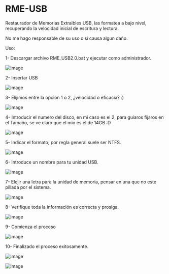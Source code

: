 # RME-USB
Restaurador de Memorias Extraibles USB, las formatea a bajo nivel, recuperando la velocidad inicial de escritura y lectura.

No me hago responsable de su uso o si causa algun daño.


Uso:


1- Descargar archivo RME_USB2.0.bat y ejecutar como administrador.

![image](https://github.com/user-attachments/assets/f9fd604e-3dbe-47a0-8de7-333420f013a8)



2- Insertar USB

![image](https://github.com/user-attachments/assets/ee0c92ed-e249-4f77-ab94-58ad720e65d4)




3- Elijimos entre la opcion 1 o 2, ¿velocidad o eficacia? :)

![image](https://github.com/user-attachments/assets/7e00b0aa-b52a-45cc-8fc0-e0ec205e9254)




4- Introducir el numero del disco, en mi caso es el 2, para guiaros fijaros en el Tamaño, se ve claro que el mio es el de 14GB :D

![image](https://github.com/user-attachments/assets/916beb62-4bc0-48a2-bd13-efd43ad4f429)



5- Indicar el formato; por regla general suele ser NTFS. 

![image](https://github.com/user-attachments/assets/7397c0e2-0172-41eb-9cf8-02564a60d919)



6- Introduce un nombre para tu unidad USB.

![image](https://github.com/user-attachments/assets/bf13bade-34a8-4e17-96d9-91fab1647833)



7- Elejir una letra para la unidad de memoria, pensar en una que no este pillada por el sistema.

![image](https://github.com/user-attachments/assets/12988afe-08d1-48fc-9de5-4abb8f6eab93)



8- Verifique toda la información es correcta y prosiga.

![image](https://github.com/user-attachments/assets/d687f2e0-94fc-4530-bc88-e967a588797c)



9- Comienza el proceso

![image](https://github.com/user-attachments/assets/68839987-9433-42a9-b58b-a96722d35c49)



10- Finalizado el proceso exitosamente. 

![image](https://github.com/user-attachments/assets/44606ec3-24d8-4d28-bdb5-e6534a6ff1bb)



![image](https://github.com/user-attachments/assets/e865e857-a9e9-4256-b038-061461644c8e)
